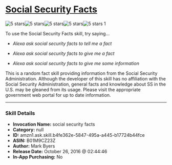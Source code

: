 # [Social Security Facts](http://alexa.amazon.com/#skills/amzn1.ask.skill.b4fe362e-5847-495a-a445-b17724b44fce)
![5 stars](../../images/ic_star_black_18dp_1x.png)![5 stars](../../images/ic_star_black_18dp_1x.png)![5 stars](../../images/ic_star_black_18dp_1x.png)![5 stars](../../images/ic_star_black_18dp_1x.png)![5 stars](../../images/ic_star_black_18dp_1x.png) 1

To use the Social Security Facts skill, try saying...

* *Alexa ask social security facts to tell me a fact*

* *Alexa ask social security facts to give me a fact*

* *Alexa ask social security facts to give me some information*

This is a random fact skill providing information from the Social Security Administration. Although the developer of this skill has no affiliation with the Social Security Administration, general facts and knowledge about SS in the U.S. may be gleaned from its usage. Please visit the appropriate government web portal for up to date information.

***

### Skill Details

* **Invocation Name:** social security facts
* **Category:** null
* **ID:** amzn1.ask.skill.b4fe362e-5847-495a-a445-b17724b44fce
* **ASIN:** B01M9CZ23Z
* **Author:** Mark Byers
* **Release Date:** October 26, 2016 @ 02:44:46
* **In-App Purchasing:** No
